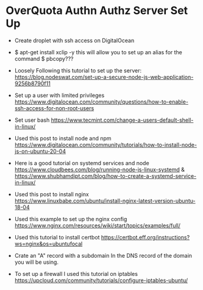 # OverQuota Authn Authz Server Set Up

- Create droplet with ssh access on DigitalOcean
  
- $ apt-get install xclip -y this will allow you to set up an alias for the command $ pbcopy???
  
- Loosely Following this tutorial to set up the server: <https://blog.nodeswat.com/set-up-a-secure-node-js-web-application-9256b8790f11>

- Set up a user with limited privileges <https://www.digitalocean.com/community/questions/how-to-enable-ssh-access-for-non-root-users>
  
- Set user bash <https://www.tecmint.com/change-a-users-default-shell-in-linux/>

- Used this post to install node and npm <https://www.digitalocean.com/community/tutorials/how-to-install-node-js-on-ubuntu-20-04>

- Here is a good tutorial on systemd services and node <https://www.cloudbees.com/blog/running-node-js-linux-systemd> & <https://www.shubhamdipt.com/blog/how-to-create-a-systemd-service-in-linux/>
  
- Used this post to install nginx <https://www.linuxbabe.com/ubuntu/install-nginx-latest-version-ubuntu-18-04>

- Used this example to set up the nginx config <https://www.nginx.com/resources/wiki/start/topics/examples/full/>

- Used this tutorial to install certbot <https://certbot.eff.org/instructions?ws=nginx&os=ubuntufocal>

- Crate an "A" record with a subdomain In the DNS record of the domain you will be using.

- To set up a firewall I used this tutorial on iptables <https://upcloud.com/community/tutorials/configure-iptables-ubuntu/>
